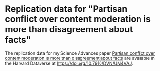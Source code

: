 # Replication data for "Partisan conflict over content moderation is more than disagreement about facts"

The replication data for my Science Advances paper [Partisan conflict over content moderation is more than disagreement about facts](https://doi.org/10.1126/sciadv.adg6799) are available in the Harvard Dataverse at https://doi.org/10.7910/DVN/UM4VAJ.

